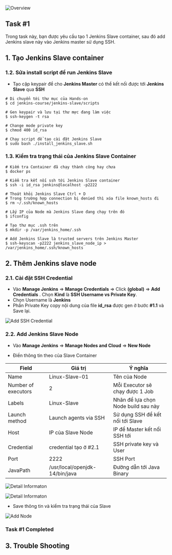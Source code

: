   
![Overview](https://github.com/hoabka/jenkins-course/blob/master/jenkins-slave/images/overview.JPG)
    
## Task #1
Trong task này, bạn được yêu cầu tạo 1 Jenkins Slave container, sau đó add Jenkins slave này vào Jenkins master sử dụng SSH.  
    
## 1. Tạo Jenkins Slave container   
    
### 1.2.  Sửa install script để run Jenkins Slave
- Tạo cặp keypair để cho **Jenkins Master** có thể kết nối được tới **Jenkins Slave** qua **SSH**
```console 
# Di chuyển tới thư mục của Hands-on
$ cd jenkins-course/jenkins-slave/scripts

# Gen keypair và lưu tại thư mực đang làm việc
$ ssh-keygen -t rsa

# Change mode private key
$ chmod 400 id_rsa

# Chạy script để tạo cài đặt Jenkins Slave
$ sudo bash ./install_jenkins_slave.sh
``` 
### 1.3. Kiểm tra trạng thái của Jenkins Slave Container  
```console 
# Kiếm tra Container đã chạy thành công hay chưa
$ docker ps

# Kiểm tra kết nối ssh tới Jenkins Slave container
$ ssh -i id_rsa jenkins@localhost -p2222

# Thoát khỏi Jenkins Slave Ctrl + D
# Trong trường hợp connection bị denied thì xóa file known_hosts đi
$ rm ~/.ssh/known_hosts

# Lấy IP của Node mà Jenkins Slave đang chạy trên đó
$ ifconfig

# Tạo thư mục .ssh trên
$ mkdir -p /var/jenkins_home/.ssh

# Add Jenkins Slave là trusted servers trên Jenkins Master
$ ssh-keyscan -p2222 jenkins_slave_node_ip > /var/jenkins_home/.ssh/known_hosts

```   
## 2. Thêm Jenkins slave node
### 2.1. Cài đặt SSH Credential
- Vào **Manage Jenkins** => **Manage Credentials** => Click **(global)** => **Add Credentials** . Chọn **Kind** là **SSH Username vs Private Key**.
- Chọn Username là **Jenkins**
- Phần Private Key copy nội dung của file **id_rsa** được gen ở bước **#1.1** và Save lại.

![Add SSH Credential](https://github.com/hoabka/jenkins-course/blob/master/jenkins-slave/images/addSlaveSSHCredential.JPG)

### 2.2. Add Jenkins Slave Node
- Vào **Manage Jenkins** => **Manage Nodes and Cloud** => **New Node**

    
- Điền thông tin theo của Slave Container

| Field | Giá trị  | Ý nghĩa|
|--|--|--|
| Name | Linux-Slave-01 | Tên của Node|
| Number of executors| 2 | Mỗi Executor sẽ chạy được 1 Job|
| Labels| Linux-Slave|Nhãn để lựa chọn Node build sau này|
| Launch method|Launch agents via SSH|Sử dụng SSH để kết nối tới Slave|
| Host|IP của Slave Node|IP để Master kết nối SSH tới|
| Credential|credential tạo ở #2.1|SSH private key và User|
| Port|2222|SSH Port|
| JavaPath|/usr/local/openjdk-14/bin/java|Đường dẫn tới Java Binary|


![Detail Informaton](https://github.com/hoabka/jenkins-course/blob/master/jenkins-slave/images/addNodeDetailInfor.JPG)

![Detail Informaton](https://github.com/hoabka/jenkins-course/blob/master/jenkins-slave/images/addNodeDetailInfor_2.JPG)

- Save thông tin và kiểm tra trạng thái của Slave

![Add Node](https://github.com/hoabka/jenkins-course/blob/master/jenkins-slave/images/slaveStatus.JPG)

### Task #1 Completed
## 3. Trouble Shooting
